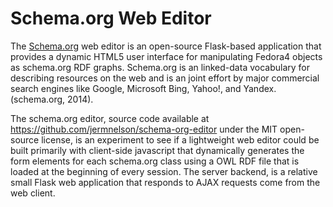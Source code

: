 # Schema.org Web Editor
The [Schema.org](http://schema.org/) web editor is an open-source Flask-based application that provides a dynamic HTML5 user interface for manipulating Fedora4 objects as schema.org RDF graphs. Schema.org is an linked-data vocabulary for describing resources on the web and is an joint effort by major commercial search engines like Google, Microsoft Bing, Yahoo!, and Yandex. (schema.org, 2014).

The schema.org editor, source code available at <https://github.com/jermnelson/schema-org-editor> under the MIT open-source license, is an experiment to see if a lightweight web editor could be built primarily with client-side javascript that dynamically generates the form elements for each schema.org class using a OWL RDF file that is loaded at the beginning of every session. The server backend, is a relative small Flask web application that responds to AJAX requests come from the web client.

